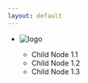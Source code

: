 ```yaml
---
layout: default
---
```


<ul id="tree">
  <li><img src="/assets/logo.png" alt="logo"></li>
  <ul class="child-nodes">
    <li>Child Node 1.1</li>
    <li>Child Node 1.2</li>
    <li>Child Node 1.3</li>
  </ul>
</ul>
